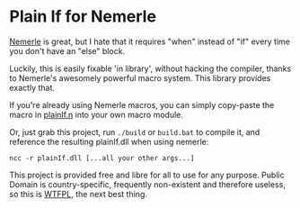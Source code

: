 Plain If for Nemerle
====================

[Nemerle](http://www.nemerle.org/About) is great, but I hate that it requires "when" instead of "if" every time you don't have an "else" block.

Luckily, this is easily fixable 'in library', without hacking the compiler, thanks to Nemerle's awesomely powerful macro system. This library provides exactly that.

If you're already using Nemerle macros, you can simply copy-paste the macro in [plainIf.n](https://github.com/Abscissa/plainIf/blob/master/plainIf.n) into your own macro module.

Or, just grab this project, run ```./build``` or ```build.bat``` to compile it, and reference the resulting plainIf.dll when using nemerle:

```ncc -r plainIf.dll [...all your other args...]```

This project is provided free and libre for all to use for any purpose. Public Domain is country-specific, frequently non-existent and therefore useless, so this is [WTFPL](http://www.wtfpl.net/faq/), the next best thing.
